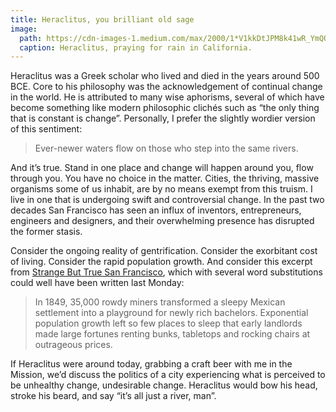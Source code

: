 ```yaml
---
title: Heraclitus, you brilliant old sage
image:
  path: https://cdn-images-1.medium.com/max/2000/1*V1kkDtJPM8k41wR_YmQOGA.jpeg
  caption: Heraclitus, praying for rain in California.
---
```


Heraclitus was a Greek scholar who lived and died in the years around 500 BCE.
Core to his philosophy was the acknowledgement of continual change in the world.
He is attributed to many wise aphorisms, several of which have become something
like modern philosophic clichés such as “the only thing that is constant is
change”. Personally, I prefer the slightly wordier version of this sentiment:

> Ever-newer waters flow on those who step into the same rivers.

And it’s true. Stand in one place and change will happen around you, flow
through you. You have no choice in the matter. Cities, the thriving, massive
organisms some of us inhabit, are by no means exempt from this truism. I live in
one that is undergoing swift and controversial change. In the past two decades
San Francisco has seen an influx of inventors, entrepreneurs, engineers and
designers, and their overwhelming presence has disrupted the former stasis.

Consider the ongoing reality of gentrification. Consider the exorbitant cost of
living. Consider the rapid population growth. And consider this excerpt from
[Strange But True San
Francisco](https://www.goodreads.com/book/show/455381.Strange_But_True), which
with several word substitutions could well have been written last Monday:

> In 1849, 35,000 rowdy miners transformed a sleepy Mexican settlement into a
> playground for newly rich bachelors. Exponential population growth left so few
places to sleep that early landlords made large fortunes renting bunks,
tabletops and rocking chairs at outrageous prices.

If Heraclitus were around today, grabbing a craft beer with me in the Mission,
we’d discuss the politics of a city experiencing what is perceived to be
unhealthy change, undesirable change. Heraclitus would bow his head, stroke his
beard, and say “it’s all just a river, man”.
